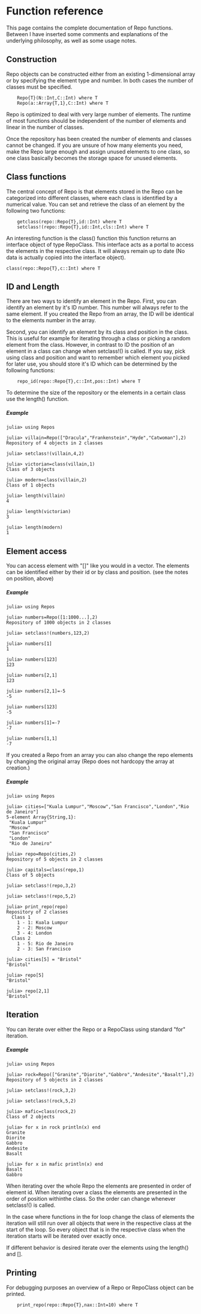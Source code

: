 # Function reference
This page contains the complete documentation of Repo functions. Between I have inserted some comments and explanations of the underlying philosophy, as well as
some usage notes.

## Construction
Repo objects can be constructed either from an existing 1-dimensional array or by specifying the element type and number. In both cases the number of classes must be specified.

```@docs
    Repo{T}(N::Int,C::Int) where T
    Repo(a::Array{T,1},C::Int) where T
```

Repo is optimized to deal with very large number of elements. The runtime of most functions should be independent of the number of elements and linear in the number of classes.

Once the repository has been created the number of elements and classes cannot be changed. If you are unsure of how many elements you need, make the Repo large enough and assign unused elements to one class, so one class basically becomes the storage space for unused elements.

## Class functions
The central concept of Repo is that elements stored in the Repo
can be categorized into different classes, where each class is identified by a numerical value. You can set and retrieve the class of an element by the following two functions:

```@docs
    getclass(repo::Repo{T},id::Int) where T
    setclass!(repo::Repo{T},id::Int,cls::Int) where T
```

An interesting function is the class() function this function returns an interface object of type RepoClass. This interface acts as a portal to access the elements in the respective class. It will always remain up to date (No data is actually copied into the interface object).

```@docs
class(repo::Repo{T},c::Int) where T
```

## ID and Length
There are two ways to identify an element in the Repo. First, you can identify an element by it's ID number. This number will always refer to the same element. If you created the Repo from an array, the ID will be identical to the elements number in the array.

Second, you can identify an element by its class and position in the class. This is useful for example for iterating through a class or picking a random element from the class. However, in contrast to ID the position of an element in a class can change when setclass!() is called. If you say, pick using class and position and want to remember which element you picked for later use, you should store it's ID which can be determined by the following functions:

```@docs
    repo_id(repo::Repo{T},c::Int,pos::Int) where T
```

To determine the size of the repository or the elements in a certain class use the length() function.

##### Example

```jldoctest
julia> using Repos

julia> villain=Repo(["Dracula","Frankenstein","Hyde","Catwoman"],2)
Repository of 4 objects in 2 classes

julia> setclass!(villain,4,2)

julia> victorian=class(villain,1)
Class of 3 objects

julia> modern=class(villain,2)
Class of 1 objects

julia> length(villain)
4

julia> length(victorian)
3

julia> length(modern)
1
```

## Element access
You can access element with "[]" like you would in a vector. The elements can be identified either by their id or by class and position. (see the notes on position, above)

##### Example

```jldoctest
julia> using Repos

julia> numbers=Repo([1:1000...],2)
Repository of 1000 objects in 2 classes

julia> setclass!(numbers,123,2)

julia> numbers[1]
1

julia> numbers[123]
123

julia> numbers[2,1]
123

julia> numbers[2,1]=-5
-5

julia> numbers[123]
-5

julia> numbers[1]=-7
-7

julia> numbers[1,1]
-7
```

If you created a Repo from an array you can also change the repo elements by changing the original array (Repo does not
hardcopy the array at creation.)

##### Example

```jldoctest
julia> using Repos

julia> cities=["Kuala Lumpur","Moscow","San Francisco","London","Rio de Janeiro"]
5-element Array{String,1}:
 "Kuala Lumpur"
 "Moscow"
 "San Francisco"
 "London"
 "Rio de Janeiro"

julia> repo=Repo(cities,2)
Repository of 5 objects in 2 classes

julia> capitals=class(repo,1)
Class of 5 objects

julia> setclass!(repo,3,2)

julia> setclass!(repo,5,2)

julia> print_repo(repo)
Repository of 2 classes
  Class 1
    1 - 1: Kuala Lumpur
    2 - 2: Moscow
    3 - 4: London
  Class 2
    1 - 5: Rio de Janeiro
    2 - 3: San Francisco

julia> cities[5] = "Bristol"
"Bristol"

julia> repo[5]
"Bristol"

julia> repo[2,1]
"Bristol"
```

## Iteration
You can iterate over either the Repo or a RepoClass using standard "for" iteration.

##### Example

```jldoctest
julia> using Repos

julia> rock=Repo(["Granite","Diorite","Gabbro","Andesite","Basalt"],2)
Repository of 5 objects in 2 classes

julia> setclass!(rock,3,2)

julia> setclass!(rock,5,2)

julia> mafic=class(rock,2)
Class of 2 objects

julia> for x in rock println(x) end
Granite
Diorite
Gabbro
Andesite
Basalt

julia> for x in mafic println(x) end
Basalt
Gabbro
```

When iterating over the whole Repo the elements are presented in order of element id. When iterating over a class the elements are presented in the order of position withinthe class. So the order can change whenever setclass!() is called.

In the case where functions in the for loop change the class of elements the iteration will still run over all objects that were in the respective class at the start of the loop. So every object that is in the respective class when the iteration starts will be iterated over exactly once.  

If different behavior is desired iterate over the elements using the length() and [].

## Printing
For debugging purposes an overview of a Repo or RepoClass object can be printed. 

```@docs
    print_repo(repo::Repo{T},nax::Int=10) where T
```
